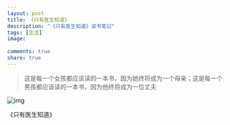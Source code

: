 ```yaml
---
layout: post
title: 《只有医生知道》
description: "《只有医生知道》读书笔记"
tags: [生活]
image:
  
comments: true
share: true
---
```


> 这是每一个女孩都应该读的一本书，因为她终将成为一个母亲；这是每一个男孩都应该读的一本书，因为他终将成为一位丈夫

![img](http://img11.360buyimg.com/n0/g13/M01/0C/0A/rBEhVFKvr2wIAAAAAAXjiP0hyr0AAG4BAPk-xMABeOg069.jpg)

《只有医生知道》